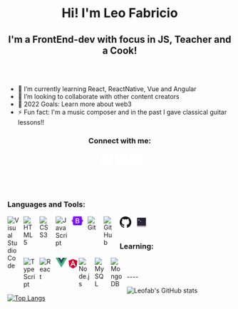 <h1 align="center">Hi! I'm Leo Fabricio</h1>

<h2 align="center">I'm a FrontEnd-dev with focus in JS, Teacher and a Cook!</h2>
<br />
<br />
<ul>
  <li> 🌱 I’m currently learning React, ReactNative, Vue and Angular</li>
  <li> 👯 I’m looking to collaborate with other content creators</li>
  <li> 🥅 2022 Goals: Learn more about web3</li>
  <li> ⚡ Fun fact: I'm a music composer and in the past I gave classical guitar lessons!!</li>
</ul>

<div align="center"> 
<h3>Connect with me:</h3>

[<img align="center" alt="Twitter" width="26px" src="./img/twitter-dark.svg" style="margin:5px;"/>](https://twitter.com/facmeLEO)
[<img align="center" alt="Twitter" width="26px" src="./img/linkedin-dark.svg" />](https://www.linkedin.com/in/leo-fabricio-2951a818/)
[<img align="center" alt="Twitter" width="26px" src="./img/instagram-dark.svg" />](https://www.instagram.com/leo_facme/)
</div>
<br />
<br />


### Languages and Tools:

<img align="left" alt="Visual Studio Code" width="26px" src="https://cdn.jsdelivr.net/gh/devicons/devicon/icons/vscode/vscode-original.svg" style="padding-right:10px; " />  
<img align="left" alt="HTML5" width="26px" src="https://cdn.jsdelivr.net/gh/devicons/devicon/icons/html5/html5-original.svg" style="padding-right:10px;" />
<img align="left" alt="CSS3" width="26px" src="https://cdn.jsdelivr.net/gh/devicons/devicon/icons/css3/css3-original.svg" style="padding-right:10px;" />
<img align="left" alt="JavaScript" width="26px" src="https://cdn.jsdelivr.net/gh/devicons/devicon/icons/javascript/javascript-original.svg" style="padding-right:10px;" />
<img align="left" alt="Bootstrap" width="26px" src="./img/bootstrap-logo.svg" style="padding-right:10px;" />
<img align="left" alt="Git" width="26px" src="https://cdn.jsdelivr.net/gh/devicons/devicon/icons/git/git-original.svg" style="padding-right:10px;" />
<img align="left" alt="GitHub" width="26px" src="https://user-images.githubusercontent.com/3369400/139447912-e0f43f33-6d9f-45f8-be46-2df5bbc91289.png#gh-dark-mode-only" style="padding-right:10px;" />
<img align="left" alt="GitHub" width="26px" src="./img/github-light.png#gh-light-mode-only" style="padding-right:10px;" />
<img align="left" alt="Terminal" width="26px" src="./img/GNOME_Terminal_icon_2019.svg" />


<br />
<br />

### Learning:

<img align="left" alt="TypeScript" width="26px" src="https://cdn.jsdelivr.net/gh/devicons/devicon/icons/typescript/typescript-original.svg" style="padding-right:10px;" />
<img align="left" alt="React" width="26px" src="https://cdn.jsdelivr.net/gh/devicons/devicon/icons/react/react-original.svg" style="padding-right:10px;" />
<img align="left" alt="Vue.JS" width="26px" src="./img/vuejs-logo.svg" />
<img align="left" alt="Angular" width="26px" src="./img/angular-logo.svg" />
<img align="left" alt="Node.js" width="26px" src="https://cdn.jsdelivr.net/gh/devicons/devicon/icons/nodejs/nodejs-original.svg" style="padding-right:10px;" />
<img align="left" alt="MySQL" width="26px" src="https://cdn.jsdelivr.net/gh/devicons/devicon/icons/mysql/mysql-original.svg" style="padding-right:10px;" />
<img align="left" alt="MongoDB" width="26px" src="https://cdn.jsdelivr.net/gh/devicons/devicon/icons/mongodb/mongodb-original.svg" style="padding-right:10px;" />

<br />
<br />
----

![Leofab's GitHub stats](https://github-readme-stats.vercel.app/api?username=leofab&show_icons=true&theme=radical)
[![Top Langs](https://github-readme-stats.vercel.app/api/top-langs/?username=leofab&layout=compact)](https://github.com/anuraghazra/github-readme-stats)

